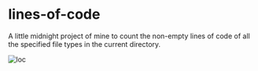 # lines-of-code

A little midnight project of mine to count the non-empty lines of code of all the specified file types in the current directory. 


![loc](https://github.com/ant1isbusy/lines-of-code/assets/115068541/5ca9edce-b267-4184-a04e-c895302f16ef)


